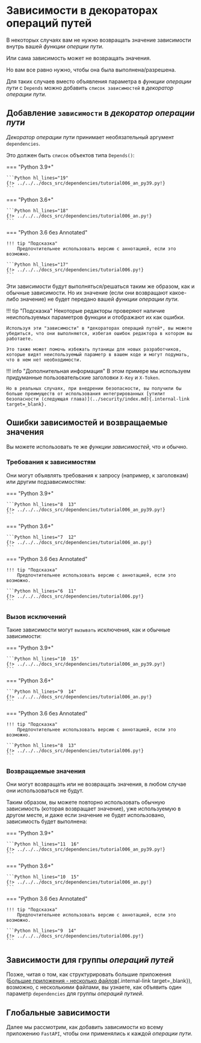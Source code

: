 # Зависимости в декораторах операций путей

В некоторых случаях вам не нужно возвращать значение зависимости внутрь вашей *функции оперции пути*.

Или сама зависимость может не возвращать значения.

Но вам все равно нужно, чтобы она была выполнена/разрешена.

Для таких случаев вместо объявления параметра в *функции операции пути* с `Depends` можно добавить `список зависимостей` в *декоратор операции пути*.

## Добавление `зависимости` в *декоратор операции пути*

*Декоратор операции пути* принимает необязательный аргумент `dependencies`.

Это должен быть `список` объектов типа `Depends()`:

=== "Python 3.9+"

    ```Python hl_lines="19"
    {!> ../../../docs_src/dependencies/tutorial006_an_py39.py!}
    ```

=== "Python 3.6+"

    ```Python hl_lines="18"
    {!> ../../../docs_src/dependencies/tutorial006_an.py!}
    ```

=== "Python 3.6 без Annotated"

    !!! tip "Подсказка"
        Предпочтительнее использовать версию с аннотацией, если это возможно.

    ```Python hl_lines="17"
    {!> ../../../docs_src/dependencies/tutorial006.py!}
    ```

Эти зависимости будут выполняться/решаться таким же образом, как и обычные зависимости. Но их значение (если они возвращают какое-либо значение) не будет передано вашей *функции операции пути*.

!!! tip "Подсказка"
    Некоторые редакторы проверяют наличие неиспользуемых параметров функции и отображают их как ошибки.

    Используя эти "зависимости" в *декораторах операций путей*, вы можете убедиться, что они выполняются, избегая ошибок редактора в котором вы работаете.

    Это также может помочь избежать путаницы для новых разработчиков, которые видят неиспользуемый параметр в вашем коде и могут подумать, что в нем нет необходимости.

!!! info "Дополнительная информация"
    В этом примере мы используем придуманные пользовательские заголовки `X-Key` и `X-Token`.

    Но в реальных случаях, при внедрении безопасности, вы получили бы больше преимуществ от использования интегрированных [утилит безопасности (следующая глава)](../security/index.md){.internal-link target=_blank}.

## Ошибки зависимостей и возвращаемые значения

Вы можете использовать те же *функции зависимостей*, что и обычно.

### Требования к зависимостям

Они могут объявлять требования к запросу (например, к заголовкам) или другим подзависимостям:

=== "Python 3.9+"

    ```Python hl_lines="8  13"
    {!> ../../../docs_src/dependencies/tutorial006_an_py39.py!}
    ```

=== "Python 3.6+"

    ```Python hl_lines="7  12"
    {!> ../../../docs_src/dependencies/tutorial006_an.py!}
    ```

=== "Python 3.6 без Annotated"

    !!! tip "Подсказка"
        Предпочтительнее использовать версию с аннотацией, если это возможно.

    ```Python hl_lines="6  11"
    {!> ../../../docs_src/dependencies/tutorial006.py!}
    ```

### Вызов исключений

Такие зависимости могут `вызывать` исключения, как и обычные зависимости:

=== "Python 3.9+"

    ```Python hl_lines="10  15"
    {!> ../../../docs_src/dependencies/tutorial006_an_py39.py!}
    ```

=== "Python 3.6+"

    ```Python hl_lines="9  14"
    {!> ../../../docs_src/dependencies/tutorial006_an.py!}
    ```

=== "Python 3.6 без Annotated"

    !!! tip "Подсказка"
        Предпочтительнее использовать версию с аннотацией, если это возможно.

    ```Python hl_lines="8  13"
    {!> ../../../docs_src/dependencies/tutorial006.py!}
    ```

### Возвращаемые значения

Они могут возвращать или не возвращать значения, в любом случае они использоваться не будут.

Таким образом, вы можете повторно использовать обычную зависимость (которая возвращает значение), уже используемую в другом месте, и даже если значение не будет использовано, зависимость будет выполнена:

=== "Python 3.9+"

    ```Python hl_lines="11  16"
    {!> ../../../docs_src/dependencies/tutorial006_an_py39.py!}
    ```

=== "Python 3.6+"

    ```Python hl_lines="10  15"
    {!> ../../../docs_src/dependencies/tutorial006_an.py!}
    ```

=== "Python 3.6 без Annotated"

    !!! tip "Подсказка"
        Предпочтительнее использовать версию с аннотацией, если это возможно.

    ```Python hl_lines="9  14"
    {!> ../../../docs_src/dependencies/tutorial006.py!}
    ```

## Зависимости для группы *операций путей*

Позже, читая о том, как структурировать большие приложения ([Большие приложения - несколько файлов](../../tutorial/bigger-applications.md){.internal-link target=_blank}), возможно, с несколькими файлами, вы узнаете, как объявить один параметр `dependencies` для группы *операций путией*.

## Глобальные зависимости

Далее мы рассмотрим, как добавить зависимости ко всему приложению `FastAPI`, чтобы они применялись к каждой *операции пути*.
